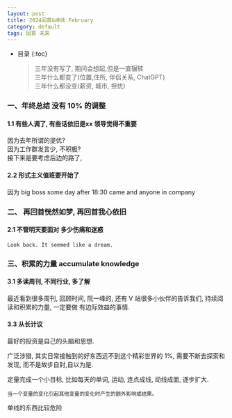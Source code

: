 ```yaml
---
layout: post  
title: 2024回首&继续 February
category: default  
tags: 回首 未来
---
```

* 目录
{:toc}  

   >  三年没有写了, 期间会想起,但是一直辗转   
   > 三年什么都变了(位置,住所, 伴侣关系, ChatGPT)     
   > 三年什么都没变(薪资, 城市, 担忧)  

### 一、年终总结 没有 10% 的调整

#### 1.1 有些人调了, 有些话依旧是xx 领导觉得不重要 
   因为去年所谓的提优?  
   因为工作群发言少, 不积极?  
   接下来是要考虑后边的路了, 
   
#### 2.2 形式主义值班要开始了
   因为 big boss some day after 18:30 came and anyone in company 

### 二、 再回首恍然如梦, 再回首我心依旧  
#### 2.1 不管明天要面对 多少伤痛和迷惑  
    Look back. It seemed like a dream.

### 三、积累的力量 accumulate knowledge

#### 3.1 多读周刊, 不同行业, 多了解  

  最近看到很多周刊, 回顾时间, 阮一峰的, 还有 V 站很多小伙伴的告诉我们, 持续阅读和积累的力量, 一定要做
有边际效益的事情.

#### 3.3 从长计议
   最好的投资是自己的头脑和思想.  

   广泛涉猎, 其实日常接触到的好东西远不到这个精彩世界的 1%, 需要不断去探索和发现, 而不是故步自封,自以为是.  

   定量完成一个小目标, 比如每天的单词, 运动, 连点成线, 动线成面, 逐步扩大.    
   
    当一个变量的变化引起其他变量的变化时产生的额外影响或结果。   

   单线的东西比较危险 
   
